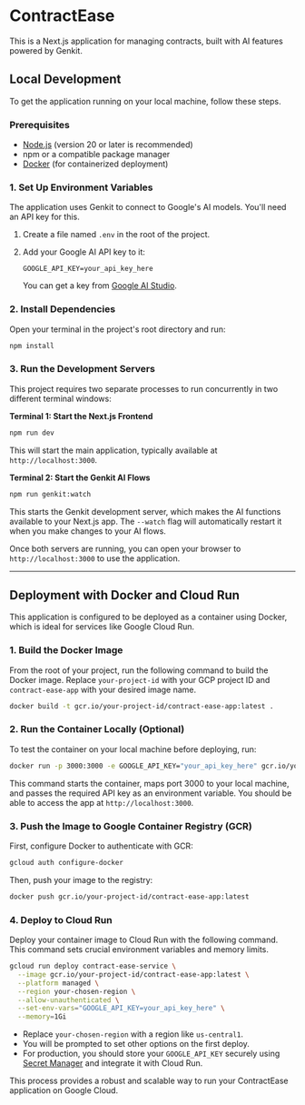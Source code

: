 # ContractEase

This is a Next.js application for managing contracts, built with AI features powered by Genkit.

## Local Development

To get the application running on your local machine, follow these steps.

### Prerequisites

- [Node.js](https://nodejs.org/) (version 20 or later is recommended)
- npm or a compatible package manager
- [Docker](https://www.docker.com/get-started) (for containerized deployment)

### 1. Set Up Environment Variables

The application uses Genkit to connect to Google's AI models. You'll need an API key for this.

1.  Create a file named `.env` in the root of the project.
2.  Add your Google AI API key to it:

    ```
    GOOGLE_API_KEY=your_api_key_here
    ```

    You can get a key from [Google AI Studio](https://aistudio.google.com/app/apikey).

### 2. Install Dependencies

Open your terminal in the project's root directory and run:

```bash
npm install
```

### 3. Run the Development Servers

This project requires two separate processes to run concurrently in two different terminal windows:

**Terminal 1: Start the Next.js Frontend**

```bash
npm run dev
```

This will start the main application, typically available at `http://localhost:3000`.

**Terminal 2: Start the Genkit AI Flows**

```bash
npm run genkit:watch
```

This starts the Genkit development server, which makes the AI functions available to your Next.js app. The `--watch` flag will automatically restart it when you make changes to your AI flows.

Once both servers are running, you can open your browser to `http://localhost:3000` to use the application.

---

## Deployment with Docker and Cloud Run

This application is configured to be deployed as a container using Docker, which is ideal for services like Google Cloud Run.

### 1. Build the Docker Image

From the root of your project, run the following command to build the Docker image. Replace `your-project-id` with your GCP project ID and `contract-ease-app` with your desired image name.

```bash
docker build -t gcr.io/your-project-id/contract-ease-app:latest .
```

### 2. Run the Container Locally (Optional)

To test the container on your local machine before deploying, run:

```bash
docker run -p 3000:3000 -e GOOGLE_API_KEY="your_api_key_here" gcr.io/your-project-id/contract-ease-app:latest
```

This command starts the container, maps port 3000 to your local machine, and passes the required API key as an environment variable. You should be able to access the app at `http://localhost:3000`.

### 3. Push the Image to Google Container Registry (GCR)

First, configure Docker to authenticate with GCR:
```bash
gcloud auth configure-docker
```

Then, push your image to the registry:
```bash
docker push gcr.io/your-project-id/contract-ease-app:latest
```

### 4. Deploy to Cloud Run

Deploy your container image to Cloud Run with the following command. This command sets crucial environment variables and memory limits.

```bash
gcloud run deploy contract-ease-service \
  --image gcr.io/your-project-id/contract-ease-app:latest \
  --platform managed \
  --region your-chosen-region \
  --allow-unauthenticated \
  --set-env-vars="GOOGLE_API_KEY=your_api_key_here" \
  --memory=1Gi
```

- Replace `your-chosen-region` with a region like `us-central1`.
- You will be prompted to set other options on the first deploy.
- For production, you should store your `GOOGLE_API_KEY` securely using [Secret Manager](https://cloud.google.com/secret-manager) and integrate it with Cloud Run.

This process provides a robust and scalable way to run your ContractEase application on Google Cloud.
